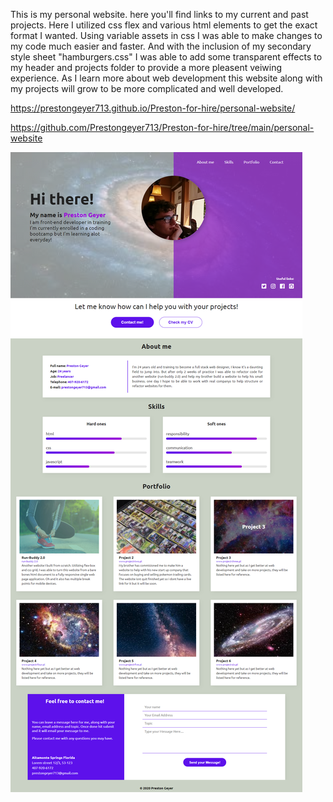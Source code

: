 This is my personal website. here you'll find links to my current and past projects. Here I utilized css flex and various html elements to get the exact format I wanted. Using variable assets in css I was able to make changes to my code much easier and faster. And with the inclusion of my secondary style sheet "hamburgers.css" I was able to add some transparent effects to my header and projects folder to provide a more pleasent veiwing experience. As I learn more about web development this website along with my projects will grow to be more complicated and well developed. 

https://prestongeyer713.github.io/Preston-for-hire/personal-website/

https://github.com/Prestongeyer713/Preston-for-hire/tree/main/personal-website

<img src="gofullpage.jpg">